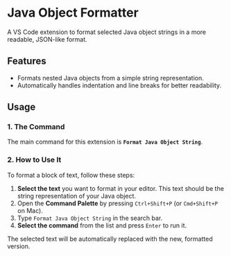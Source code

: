 # Java Object Formatter

A VS Code extension to format selected Java object strings in a more readable, JSON-like format.

## Features

- Formats nested Java objects from a simple string representation.
- Automatically handles indentation and line breaks for better readability.

## Usage

### 1. The Command

The main command for this extension is **`Format Java Object String`**.

### 2. How to Use It

To format a block of text, follow these steps:

1.  **Select the text** you want to format in your editor. This text should be the string representation of your Java object.
2.  Open the **Command Palette** by pressing `Ctrl+Shift+P` (or `Cmd+Shift+P` on Mac).
3.  Type `Format Java Object String` in the search bar.
4.  **Select the command** from the list and press `Enter` to run it.

The selected text will be automatically replaced with the new, formatted version.